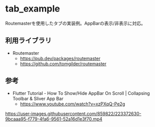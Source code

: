# tab_example

Routemasterを使用したタブの実装例。AppBarの表示/非表示に対応。


## 利用ライブラリ

- Routemaster
    - https://pub.dev/packages/routemaster
    - https://github.com/tomgilder/routemaster

## 参考

- Flutter Tutorial - How To Show/Hide AppBar On Scroll | Collapsing Toolbar & Sliver App Bar
  - https://www.youtube.com/watch?v=xzPXqQ-Pe2g



https://user-images.githubusercontent.com/859822/223372630-9bcaaa95-f779-4fa6-9561-52a16d1e3f70.mp4

